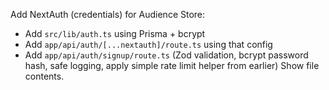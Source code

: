 Add NextAuth (credentials) for Audience Store:

- Add `src/lib/auth.ts` using Prisma + bcrypt
- Add `app/api/auth/[...nextauth]/route.ts` using that config
- Add `app/api/auth/signup/route.ts` (Zod validation, bcrypt password hash, safe logging, apply simple rate limit helper from earlier)
Show file contents.
